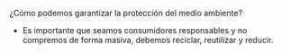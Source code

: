 ¿Cómo podemos garantizar la protección del medio ambiente?

- Es importante que seamos consumidores responsables y no compremos de forma masiva, debemos reciclar, reutilizar y reducir.
